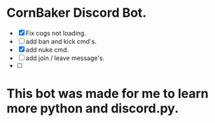 # CornBaker Discord Bot.

- [X] Fix cogs not loading. 
- [ ] add ban and kick cmd's. 
- [X] add nuke cmd.
- [ ] add join / leave message's.
- [ ] 

# This bot was made for me to learn more python and discord.py.


